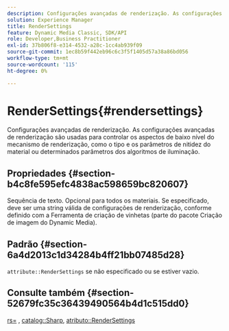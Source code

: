 ```yaml
---
description: Configurações avançadas de renderização. As configurações avançadas de renderização são usadas para controlar os aspectos de baixo nível do mecanismo de renderização, como o tipo e os parâmetros de nitidez do material ou determinados parâmetros dos algoritmos de iluminação.
solution: Experience Manager
title: RenderSettings
feature: Dynamic Media Classic, SDK/API
role: Developer,Business Practitioner
exl-id: 37b806f8-e314-4532-a28c-1cc4ab939f09
source-git-commit: 1ec8b59f442eb96c6c3f5f1405d57a38a86bd056
workflow-type: tm+mt
source-wordcount: '115'
ht-degree: 0%

---
```


# RenderSettings{#rendersettings}

Configurações avançadas de renderização. As configurações avançadas de renderização são usadas para controlar os aspectos de baixo nível do mecanismo de renderização, como o tipo e os parâmetros de nitidez do material ou determinados parâmetros dos algoritmos de iluminação.

## Propriedades {#section-b4c8fe595efc4838ac598659bc820607}

Sequência de texto. Opcional para todos os materiais. Se especificado, deve ser uma string válida de configurações de renderização, conforme definido com a Ferramenta de criação de vinhetas (parte do pacote Criação de imagem do Dynamic Media).

## Padrão {#section-6a4d2013c1d34284b4ff21bb07485d28}

`attribute::RenderSettings` se não especificado ou se estiver vazio.

## Consulte também {#section-52679fc35c36439490564b4d1c515dd0}

[rs=](../../../../../ir-api/http-protocol/image-rendering-api-ref/c-ir-http-protocol-ref/c-ir-http-protocol-command-reference/r-ir-rs.md#reference-d20cefaaa6cd4f449d1591c87959b4cf) ,  [catalog::Sharp](../../../../../ir-api/material-cat/image-rendering-api-ref/c-ir-material-catalog/c-ir-material-data-reference/r-ir-sharp-dataref.md#reference-f79a14bd52474dfd8495115d398a30d0),  [atributo::RenderSettings](../../../../../ir-api/material-cat/image-rendering-api-ref/c-ir-material-catalog/c-ir-attributes-reference/r-ir-rendersettings.md#reference-f3ae5e18095d40b2a8edef957dd82fbd)
